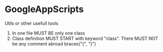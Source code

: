 # GoogleAppScripts
Utils or other usefull tools

1) In one file MUST BE only one class
2) Class definition MUST START with keyword "class". There MUST NOT be any comment abroad braces("{", "}")
